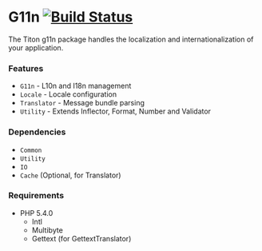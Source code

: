 # G11n [![Build Status](https://travis-ci.org/titon/G11n.png)](https://travis-ci.org/titon/G11n) #

The Titon g11n package handles the localization and internationalization of your application.

### Features ###

* `G11n` - L10n and I18n management
* `Locale` - Locale configuration
* `Translator` - Message bundle parsing
* `Utility` - Extends Inflector, Format, Number and Validator

### Dependencies ###

* `Common`
* `Utility`
* `IO`
* `Cache` (Optional, for Translator)

### Requirements ###

* PHP 5.4.0
	* Intl
	* Multibyte
	* Gettext (for GettextTranslator)